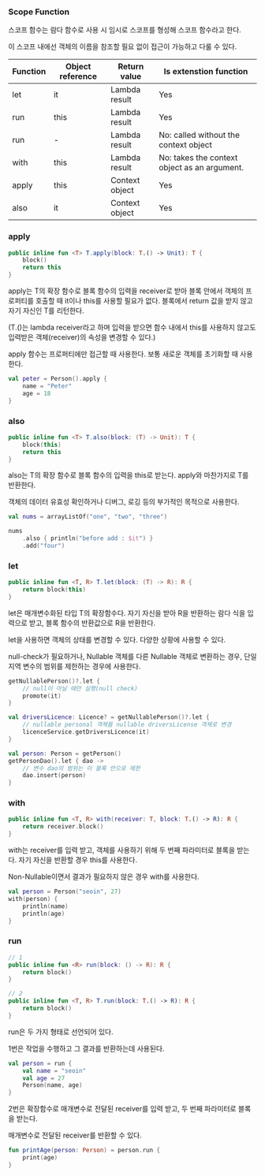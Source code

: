 ### Scope Function

스코프 함수는 람다 함수로 사용 시 임시로 스코프를 형성해 스코프 함수라고 한다. 

이 스코프 내에선 객체의 이름을 참조할 필요 없이 접근이 가능하고 다룰 수 있다. 

| Function | Object reference | Return value | Is extenstion function |
| --- | --- | --- | --- |
| let  | it | Lambda result | Yes |
| run | this | Lambda result | Yes |
| run | - | Lambda result | No: called without the context object |
| with | this | Lambda result | No: takes the context object as an argument. |
| apply | this | Context object | Yes |
| also | it | Context object | Yes |

### apply

```kotlin
public inline fun <T> T.apply(block: T.() -> Unit): T {
    block()
    return this
}
```

apply는 T의 확장 함수로 블록 함수의 입력을 receiver로 받아 블록 안에서 객체의 프로퍼티를 호출할 때 it이나 this를 사용할 필요가 없다. 블록에서 return 값을 받지 않고 자기 자신인 T를 리턴한다.

(T.()는 lambda receiver라고 하며 입력을 받으면 함수 내에서  this를 사용하지 않고도 입력받은 객체(receiver)의 속성을 변경할 수 있다.)

apply 함수는 프로퍼티에만 접근할 때 사용한다. 보통 새로운 객체를 초기화할 때 사용한다. 

```kotlin
val peter = Person().apply {
	name = "Peter"
	age = 18
}
```

### also

```kotlin
public inline fun <T> T.also(block: (T) -> Unit): T {
    block(this)
    return this
}
```

also는 T의 확장 함수로 블록 함수의 입력을 this로 받는다. apply와 마찬가지로 T를 반환한다. 

객체의 데이터 유효성 확인하거나 디버그, 로깅 등의 부가적인 목적으로 사용한다.

```kotlin
val nums = arrayListOf("one", "two", "three")

nums
	.also { println("before add : $it") }
	.add("four")
```

### let

```kotlin
public inline fun <T, R> T.let(block: (T) -> R): R {
    return block(this)
}
```

let은 매개변수화된 타입 T의 확장함수다. 자기 자신을 받아 R을 반환하는 람다 식을 입력으로 받고, 블록 함수의 반환값으로 R을 반환한다.

let을 사용하면 객체의 상태를 변경할 수 있다. 다양한 상황에 사용할 수 있다. 

null-check가 필요하거나, Nullable 객체를 다른 Nullable 객체로 변환하는 경우, 단일 지역 변수의 범위를 제한하는 경우에 사용한다. 

```kotlin
getNullablePerson()?.let {
	// null이 아닐 때만 실행(null check)
	promote(it)
}

val driversLicence: Licence? = getNullablePerson()?.let {
	// nullable personal 객체를 nullable driversLicense 객체로 변경
	licenceService.getDriversLicence(it)
}

val person: Person = getPerson()
getPersonDao().let { dao ->
	// 변수 dao의 범위는 이 블록 안으로 제한
	dao.insert(person)
}
```

### with

```kotlin
public inline fun <T, R> with(receiver: T, block: T.() -> R): R {
    return receiver.block()
}
```

with는 receiver를 입력 받고, 객체를 사용하기 위해 두 번째 파라미터로 블록을 받는다. 자기 자신을 반환할 경우 this를 사용한다.

Non-Nullable이면서 결과가 필요하지 않은 경우 with를 사용한다.

```kotlin
val person = Person("seoin", 27)
with(person) {
	println(name)
	println(age)
}
```

### run

```kotlin
// 1
public inline fun <R> run(block: () -> R): R {
    return block()
}

// 2
public inline fun <T, R> T.run(block: T.() -> R): R {
    return block()
}
```

run은 두 가지 형태로 선언되어 있다. 

1번은 작업을 수행하고 그 결과를 반환하는데 사용된다. 

```kotlin
val person = run {
	val name = "seoin"
	val age = 27
	Person(name, age)
}
```

2번은 확장함수로 매개변수로 전달된 receiver를 입력 받고,  두 번째 파라미터로 블록을 받는다. 

매개변수로 전달된 receiver를 반환할 수 있다.

```kotlin
fun printAge(person: Person) = person.run {
	print(age)
}
```